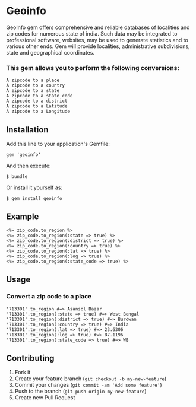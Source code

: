 # Geoinfo

GeoInfo gem offers comprehensive and reliable databases of localities and zip codes for numerous state of india.
Such data may be integrated to professional software, websites, may be used to generate statistics and to various
other ends. Gem will provide localities, administrative subdivisions, state and geographical coordinates.

### This gem allows you to perform the following conversions:

    A zipcode to a place
    A zipcode to a country
    A zipcode to a state
    A zipcode to a state code
    A zipcode to a district
    A zipcode to a Latitude
    A zipcode to a Longitude


## Installation

Add this line to your application's Gemfile:

    gem 'geoinfo'

And then execute:

    $ bundle

Or install it yourself as:

    $ gem install geoinfo

## Example

    <%= zip_code.to_region %>
    <%= zip_code.to_region(:state => true) %>
    <%= zip_code.to_region(:district => true) %>
    <%= zip_code.to_region(:country => true) %>
    <%= zip_code.to_region(:lat => true) %>
    <%= zip_code.to_region(:log => true) %>
    <%= zip_code.to_region(:state_code => true) %>

## Usage

### Convert a zip code to a place

    '713301'.to_region #=> Asansol Bazar
    '713301'.to_region(:state => true) #=> West Bengal 
    '713301'.to_region(:district => true) #=> Burdwan
    '713301'.to_region(:country => true) #=> India
    '713301'.to_region(:lat => true) #=> 23.6306
    '713301'.to_region(:log => true) #=> 87.1196
    '713301'.to_region(:state_code => true) #=> WB

## Contributing

1. Fork it
2. Create your feature branch (`git checkout -b my-new-feature`)
3. Commit your changes (`git commit -am 'Add some feature'`)
4. Push to the branch (`git push origin my-new-feature`)
5. Create new Pull Request
